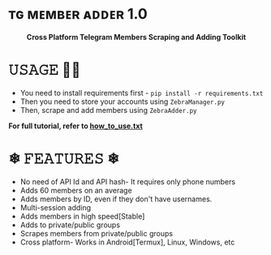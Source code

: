 # ᴛɢ ᴍᴇᴍʙᴇʀ ᴀᴅᴅᴇʀ 1.0
<p align='center'><b>Cross Platform Telegram Members Scraping and Adding Toolkit</b></p>

# 𝚄𝚂𝙰𝙶𝙴 👨‍🔧

* You need to install requirements first - `pip install -r requirements.txt`
* Then you need to store your accounts using `ZebraManager.py`
* Then, scrape and add members using `ZebraAdder.py`

<b> For full tutorial, refer to <a href='https://github.com/Sumit9969/ZEBRA-TG-MEMBER-ADDER/blob/main/how_to_use.txt'>how_to_use.txt</a> </b>

# ❄︎ 𝙵𝙴𝙰𝚃𝚄𝚁𝙴𝚂 ❄︎ 

* No need of API Id and API hash- It requires only phone numbers
* Adds 60 members on an average
* Adds members by ID, even if they don't have usernames.
* Multi-session adding 
* Adds members in high speed[Stable]
* Adds to private/public groups
* Scrapes members from private/public groups
* Cross platform- Works in Android[Termux], Linux, Windows, etc

